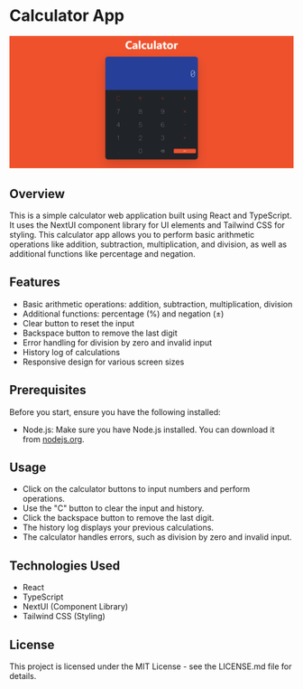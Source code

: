 # Calculator App

![Calculator App Screenshot](screenshot.png)

## Overview

This is a simple calculator web application built using React and TypeScript. It uses the NextUI component library for UI elements and Tailwind CSS for styling. This calculator app allows you to perform basic arithmetic operations like addition, subtraction, multiplication, and division, as well as additional functions like percentage and negation.

## Features

- Basic arithmetic operations: addition, subtraction, multiplication, division
- Additional functions: percentage (%) and negation (±)
- Clear button to reset the input
- Backspace button to remove the last digit
- Error handling for division by zero and invalid input
- History log of calculations
- Responsive design for various screen sizes

## Prerequisites

Before you start, ensure you have the following installed:

- Node.js: Make sure you have Node.js installed. You can download it from [nodejs.org](https://nodejs.org/).

## Usage

- Click on the calculator buttons to input numbers and perform operations.
- Use the "C" button to clear the input and history.
- Click the backspace button to remove the last digit.
- The history log displays your previous calculations.
- The calculator handles errors, such as division by zero and invalid input.

## Technologies Used

- React
- TypeScript
- NextUI (Component Library)
- Tailwind CSS (Styling)

## License

This project is licensed under the MIT License - see the LICENSE.md file for details.
